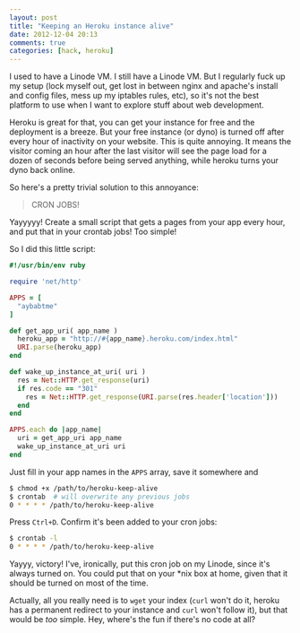 ```yaml
---
layout: post
title: "Keeping an Heroku instance alive"
date: 2012-12-04 20:13
comments: true
categories: [hack, heroku]
---
```

I used to have a Linode VM.  I still have a Linode VM.  But I regularly
fuck up my setup (lock myself out, get lost in between nginx and
apache's install and config files, mess up my iptables rules, etc), so 
it's not the best platform to use when I want to explore stuff about 
web development.

Heroku is great for that, you can get your instance for free and the
deployment is a breeze.  But your free instance (or dyno) is turned off
after every hour of inactivity on your website.  This is quite annoying.
It means the visitor coming an hour after the last visitor will see the
page load for a dozen of seconds before being served anything, while heroku
turns your dyno back online.

So here's a pretty trivial solution to this annoyance:

> CRON JOBS!

Yayyyyy!  Create a small script that gets a pages from your app every
hour, and put that in your crontab jobs!  Too simple!

So I did this little script:

``` ruby heroku-keep-alive
#!/usr/bin/env ruby

require 'net/http'

APPS = [
  "aybabtme"
]

def get_app_uri( app_name )
  heroku_app = "http://#{app_name}.heroku.com/index.html"
  URI.parse(heroku_app)
end

def wake_up_instance_at_uri( uri )
  res = Net::HTTP.get_response(uri)
  if res.code == "301"
    res = Net::HTTP.get_response(URI.parse(res.header['location']))
  end
end

APPS.each do |app_name|
  uri = get_app_uri app_name
  wake_up_instance_at_uri uri
end
```
Just fill in your app names in the `APPS` array, save it somewhere and 
``` bash
$ chmod +x /path/to/heroku-keep-alive
$ crontab  # will overwrite any previous jobs
0 * * * * /path/to/heroku-keep-alive
```
Press `Ctrl+D`. Confirm it's been added to your cron jobs:
``` bash
$ crontab -l
0 * * * * /path/to/heroku-keep-alive
```
Yayyy, victory! I've, ironically, put this cron job on my Linode,
since it's always turned on.  You could put that on your *nix box
 at home, given that it should be turned on most of the time. 
 
Actually, all you really need is to `wget` your index (`curl` won't do 
it, heroku has a permanent redirect to your instance and `curl` won't 
follow it), but that would be _too_ simple. Hey, where's the fun if
there's no code at all?
